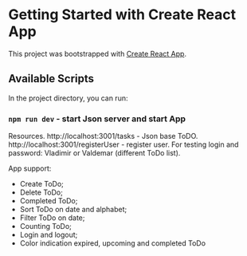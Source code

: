 # Getting Started with Create React App

This project was bootstrapped with [Create React App](https://github.com/facebook/create-react-app).

## Available Scripts

In the project directory, you can run:

### `npm run dev` - start Json server and start App

Resources. 
http://localhost:3001/tasks - Json base ToDO. 
http://localhost:3001/registerUser - register user. For testing login and password: Vladimir or Valdemar (different ToDo list).

App support:

- Create ToDo;
- Delete ToDo;
- Completed ToDo;
- Sort ToDo on date and alphabet;
- Filter ToDo on date;
- Сounting ToDo;
- Login and logout;
- Color indication expired, upcoming and completed ToDo
